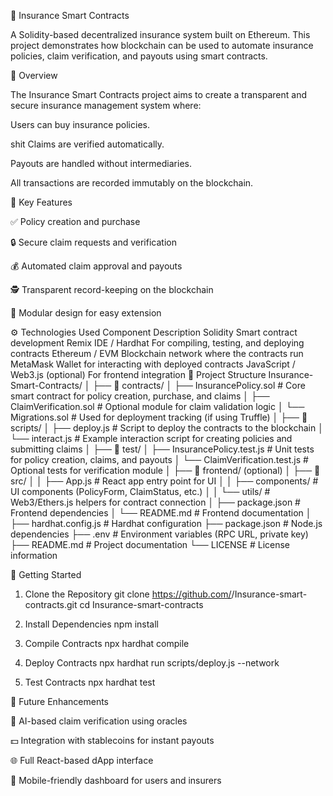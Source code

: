 🧾 Insurance Smart Contracts

A Solidity-based decentralized insurance system built on Ethereum.
This project demonstrates how blockchain can be used to automate insurance policies, claim verification, and payouts using smart contracts.

📌 Overview

The Insurance Smart Contracts project aims to create a transparent and secure insurance management system where:

Users can buy insurance policies.

 shit
Claims are verified automatically.

Payouts are handled without intermediaries.

All transactions are recorded immutably on the blockchain.

🧠 Key Features

✅ Policy creation and purchase

🔒 Secure claim requests and verification

💰 Automated claim approval and payouts

🕵️ Transparent record-keeping on the blockchain

🧩 Modular design for easy extension

⚙️ Technologies Used
Component	Description
Solidity	Smart contract development
Remix IDE / Hardhat	For compiling, testing, and deploying contracts
Ethereum / EVM	Blockchain network where the contracts run
MetaMask	Wallet for interacting with deployed contracts
JavaScript / Web3.js (optional)	For frontend integration
📂 Project Structure
Insurance-Smart-Contracts/
│
├── 📁 contracts/
│   ├── InsurancePolicy.sol        # Core smart contract for policy creation, purchase, and claims
│   ├── ClaimVerification.sol      # Optional module for claim validation logic
│   └── Migrations.sol             # Used for deployment tracking (if using Truffle)
│
├── 📁 scripts/
│   ├── deploy.js                  # Script to deploy the contracts to the blockchain
│   └── interact.js                # Example interaction script for creating policies and submitting claims
│
├── 📁 test/
│   ├── InsurancePolicy.test.js    # Unit tests for policy creation, claims, and payouts
│   └── ClaimVerification.test.js  # Optional tests for verification module
│
├── 📁 frontend/ (optional)
│   ├── 📁 src/
│   │   ├── App.js                 # React app entry point for UI
│   │   ├── components/            # UI components (PolicyForm, ClaimStatus, etc.)
│   │   └── utils/                 # Web3/Ethers.js helpers for contract connection
│   ├── package.json               # Frontend dependencies
│   └── README.md                  # Frontend documentation
│
├── hardhat.config.js              # Hardhat configuration
├── package.json                   # Node.js dependencies
├── .env                           # Environment variables (RPC URL, private key)
├── README.md                      # Project documentation
└── LICENSE                        # License information

🚀 Getting Started
1. Clone the Repository
git clone https://github.com/<your-username>/Insurance-smart-contracts.git
cd Insurance-smart-contracts

2. Install Dependencies
npm install

3. Compile Contracts
npx hardhat compile

4. Deploy Contracts
npx hardhat run scripts/deploy.js --network <network-name>

5. Test Contracts
npx hardhat test

🧩 Future Enhancements

🧠 AI-based claim verification using oracles

💵 Integration with stablecoins for instant payouts

🌐 Full React-based dApp interface

📱 Mobile-friendly dashboard for users and insurers
